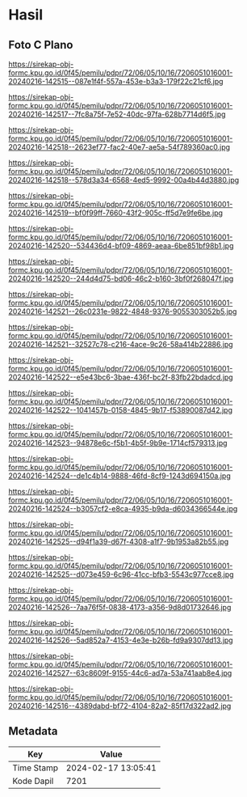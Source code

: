 # Hasil

## Foto C Plano

https://sirekap-obj-formc.kpu.go.id/0f45/pemilu/pdpr/72/06/05/10/16/7206051016001-20240216-142515--087e1f4f-557a-453e-b3a3-179f22c21cf6.jpg

https://sirekap-obj-formc.kpu.go.id/0f45/pemilu/pdpr/72/06/05/10/16/7206051016001-20240216-142517--7fc8a75f-7e52-40dc-97fa-628b7714d6f5.jpg

https://sirekap-obj-formc.kpu.go.id/0f45/pemilu/pdpr/72/06/05/10/16/7206051016001-20240216-142518--2623ef77-fac2-40e7-ae5a-54f789360ac0.jpg

https://sirekap-obj-formc.kpu.go.id/0f45/pemilu/pdpr/72/06/05/10/16/7206051016001-20240216-142518--578d3a34-6568-4ed5-9992-00a4b44d3880.jpg

https://sirekap-obj-formc.kpu.go.id/0f45/pemilu/pdpr/72/06/05/10/16/7206051016001-20240216-142519--bf0f99ff-7660-43f2-905c-ff5d7e9fe6be.jpg

https://sirekap-obj-formc.kpu.go.id/0f45/pemilu/pdpr/72/06/05/10/16/7206051016001-20240216-142520--534436d4-bf09-4869-aeaa-6be851bf98b1.jpg

https://sirekap-obj-formc.kpu.go.id/0f45/pemilu/pdpr/72/06/05/10/16/7206051016001-20240216-142520--244d4d75-bd06-46c2-b160-3bf0f268047f.jpg

https://sirekap-obj-formc.kpu.go.id/0f45/pemilu/pdpr/72/06/05/10/16/7206051016001-20240216-142521--26c0231e-9822-4848-9376-9055303052b5.jpg

https://sirekap-obj-formc.kpu.go.id/0f45/pemilu/pdpr/72/06/05/10/16/7206051016001-20240216-142521--32527c78-c216-4ace-9c26-58a414b22886.jpg

https://sirekap-obj-formc.kpu.go.id/0f45/pemilu/pdpr/72/06/05/10/16/7206051016001-20240216-142522--e5e43bc6-3bae-436f-bc2f-83fb22bdadcd.jpg

https://sirekap-obj-formc.kpu.go.id/0f45/pemilu/pdpr/72/06/05/10/16/7206051016001-20240216-142522--1041457b-0158-4845-9b17-f53890087d42.jpg

https://sirekap-obj-formc.kpu.go.id/0f45/pemilu/pdpr/72/06/05/10/16/7206051016001-20240216-142523--94878e6c-f5b1-4b5f-9b9e-1714cf579313.jpg

https://sirekap-obj-formc.kpu.go.id/0f45/pemilu/pdpr/72/06/05/10/16/7206051016001-20240216-142524--de1c4b14-9888-46fd-8cf9-1243d694150a.jpg

https://sirekap-obj-formc.kpu.go.id/0f45/pemilu/pdpr/72/06/05/10/16/7206051016001-20240216-142524--b3057cf2-e8ca-4935-b9da-d6034366544e.jpg

https://sirekap-obj-formc.kpu.go.id/0f45/pemilu/pdpr/72/06/05/10/16/7206051016001-20240216-142525--d94f1a39-d67f-4308-a1f7-9b1953a82b55.jpg

https://sirekap-obj-formc.kpu.go.id/0f45/pemilu/pdpr/72/06/05/10/16/7206051016001-20240216-142525--d073e459-6c96-41cc-bfb3-5543c977cce8.jpg

https://sirekap-obj-formc.kpu.go.id/0f45/pemilu/pdpr/72/06/05/10/16/7206051016001-20240216-142526--7aa76f5f-0838-4173-a356-9d8d01732646.jpg

https://sirekap-obj-formc.kpu.go.id/0f45/pemilu/pdpr/72/06/05/10/16/7206051016001-20240216-142526--5ad852a7-4153-4e3e-b26b-fd9a9307dd13.jpg

https://sirekap-obj-formc.kpu.go.id/0f45/pemilu/pdpr/72/06/05/10/16/7206051016001-20240216-142527--63c8609f-9155-44c6-ad7a-53a741aab8e4.jpg

https://sirekap-obj-formc.kpu.go.id/0f45/pemilu/pdpr/72/06/05/10/16/7206051016001-20240216-142516--4389dabd-bf72-4104-82a2-85f17d322ad2.jpg


## Metadata

| Key        | Value               |
| ---------- | ------------------- |
| Time Stamp | 2024-02-17 13:05:41 |
| Kode Dapil | 7201                |



